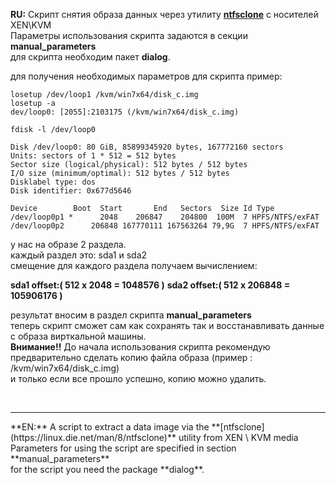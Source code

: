 **RU:** Скрипт снятия образа данных через утилиту **[ntfsclone](https://linux.die.net/man/8/ntfsclone)** с носителей XEN\KVM<br>
Параметры использования скрипта задаются в секции **manual_parameters**<br>
для скрипта необходим пакет **dialog**.

для получения необходимых параметров для скрипта пример:
```
losetup /dev/loop1 /kvm/win7x64/disk_c.img
losetup -a
dev/loop0: [2055]:2103175 (/kvm/win7x64/disk_c.img)
```

`fdisk -l /dev/loop0`

```
Disk /dev/loop0: 80 GiB, 85899345920 bytes, 167772160 sectors
Units: sectors of 1 * 512 = 512 bytes
Sector size (logical/physical): 512 bytes / 512 bytes
I/O size (minimum/optimal): 512 bytes / 512 bytes
Disklabel type: dos
Disk identifier: 0x677d5646
```

```
Device        Boot  Start       End   Sectors  Size Id Type
/dev/loop0p1 *      2048    206847    204800  100M  7 HPFS/NTFS/exFAT
/dev/loop0p2      206848 167770111 167563264 79,9G  7 HPFS/NTFS/exFAT
```

у нас на образе 2 раздела.<br>
каждый раздел это: sda1 и sda2<br>
смещение для каждого раздела получаем вычислением:<br> 

**sda1 offset:( 512 х 2048 = 1048576 )**
**sda2 offset:( 512 x 206848 = 105906176 )**

результат вносим в раздел скрипта **manual_parameters**<br>
теперь скрипт сможет сам как сохранять так и восстанавливать данные с образа вирткальной машины.<br>
**Внимание!!** До начала использования скрипта рекомендую предварительно сделать копию файла образа (пример : /kvm/win7x64/disk_c.img)<br>
и только если все прошло успешно, копию можно удалить.<br>
                                       

<br>
<hr>
**EN:** A script to extract a data image via the  **[ntfsclone](https://linux.die.net/man/8/ntfsclone)** utility from XEN \ KVM media<br>
Parameters for using the script are specified in section **manual_parameters**<br>
for the script you need the package **dialog**.
